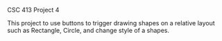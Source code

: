 CSC 413 Project 4

This project to use buttons to trigger drawing shapes on a relative layout such as Rectangle, Circle, and change style of a shapes. 

